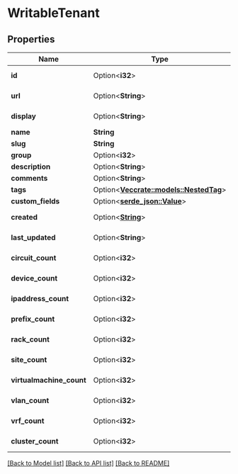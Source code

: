 # WritableTenant

## Properties

Name | Type | Description | Notes
------------ | ------------- | ------------- | -------------
**id** | Option<**i32**> |  | [optional][readonly]
**url** | Option<**String**> |  | [optional][readonly]
**display** | Option<**String**> |  | [optional][readonly]
**name** | **String** |  | 
**slug** | **String** |  | 
**group** | Option<**i32**> |  | [optional]
**description** | Option<**String**> |  | [optional]
**comments** | Option<**String**> |  | [optional]
**tags** | Option<[**Vec<crate::models::NestedTag>**](NestedTag.md)> |  | [optional]
**custom_fields** | Option<[**serde_json::Value**](.md)> |  | [optional]
**created** | Option<[**String**](string.md)> |  | [optional][readonly]
**last_updated** | Option<**String**> |  | [optional][readonly]
**circuit_count** | Option<**i32**> |  | [optional][readonly]
**device_count** | Option<**i32**> |  | [optional][readonly]
**ipaddress_count** | Option<**i32**> |  | [optional][readonly]
**prefix_count** | Option<**i32**> |  | [optional][readonly]
**rack_count** | Option<**i32**> |  | [optional][readonly]
**site_count** | Option<**i32**> |  | [optional][readonly]
**virtualmachine_count** | Option<**i32**> |  | [optional][readonly]
**vlan_count** | Option<**i32**> |  | [optional][readonly]
**vrf_count** | Option<**i32**> |  | [optional][readonly]
**cluster_count** | Option<**i32**> |  | [optional][readonly]

[[Back to Model list]](../README.md#documentation-for-models) [[Back to API list]](../README.md#documentation-for-api-endpoints) [[Back to README]](../README.md)



